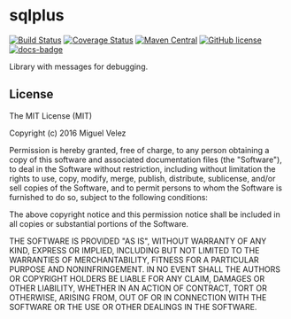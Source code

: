# sqlplus

[![Build Status](https://travis-ci.org/mijecu25/messages.svg?branch=develop)](https://travis-ci.org/mijecu25/messages)
[![Coverage Status](https://coveralls.io/repos/github/mijecu25/messages/badge.svg?branch=develop)](https://coveralls.io/github/mijecu25/messages?branch=develop)
[![Maven Central](https://maven-badges.herokuapp.com/maven-central/com.mijecu25/messages/badge.svg)](http://search.maven.org/#search%7Cga%7C1%7Cmijecu25)
[![GitHub license](https://img.shields.io/badge/license-MIT-blue.svg)](https://raw.githubusercontent.com/mijecu25/messages/develop/LICENSE)
[![docs-badge](https://img.shields.io/badge/API-docs-blue.svg)](http://www.mijecu25.com/software/messages/)

Library with messages for debugging.

## License

The MIT License (MIT)

Copyright (c) 2016 Miguel Velez

Permission is hereby granted, free of charge, to any person obtaining a copy
of this software and associated documentation files (the "Software"), to deal
in the Software without restriction, including without limitation the rights
to use, copy, modify, merge, publish, distribute, sublicense, and/or sell
copies of the Software, and to permit persons to whom the Software is
furnished to do so, subject to the following conditions:

The above copyright notice and this permission notice shall be included in all
copies or substantial portions of the Software.

THE SOFTWARE IS PROVIDED "AS IS", WITHOUT WARRANTY OF ANY KIND, EXPRESS OR
IMPLIED, INCLUDING BUT NOT LIMITED TO THE WARRANTIES OF MERCHANTABILITY,
FITNESS FOR A PARTICULAR PURPOSE AND NONINFRINGEMENT. IN NO EVENT SHALL THE
AUTHORS OR COPYRIGHT HOLDERS BE LIABLE FOR ANY CLAIM, DAMAGES OR OTHER
LIABILITY, WHETHER IN AN ACTION OF CONTRACT, TORT OR OTHERWISE, ARISING FROM,
OUT OF OR IN CONNECTION WITH THE SOFTWARE OR THE USE OR OTHER DEALINGS IN THE
SOFTWARE.

